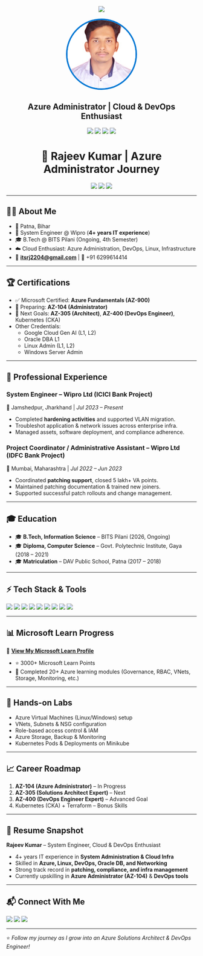 <!-- Profile Banner -->
<p align="center">
  <img src="https://capsule-render.vercel.app/api?type=waving&color=0:0078D4,100:00CFFF&height=180&section=header&text=Rajeev%20Kumar%20🚀&fontSize=45&fontColor=ffffff&animation=fadeIn&fontAlignY=35" />
</p>

<!-- Profile Picture -->
<p align="center">
  <img src="Pic.jpg" alt="Rajeev Kumar" width="180" style="border-radius:50%; border: 4px solid #0078D4;">
</p>

<h2 align="center">Azure Administrator | Cloud & DevOps Enthusiast</h2>

<p align="center">
  <img src="https://img.shields.io/badge/Azure-0078D4?logo=microsoft-azure&logoColor=white" />
  <img src="https://img.shields.io/badge/DevOps-0A66C2?logo=azure-devops&logoColor=white" />
  <img src="https://img.shields.io/badge/Linux-FCC624?logo=linux&logoColor=black" />
  <img src="https://img.shields.io/badge/Kubernetes-326CE5?logo=kubernetes&logoColor=white" />
</p>
<!-- Banner -->
<h1 align="center">🚀 Rajeev Kumar | Azure Administrator Journey</h1>
<p align="center">
  <img src="https://img.shields.io/badge/Microsoft%20Certified-AZ--900-blue?logo=microsoft&logoColor=white" />
  <img src="https://img.shields.io/badge/Target-AZ--104%20Administrator-orange?logo=azure-devops" />
  <img src="https://img.shields.io/badge/Learn%20Points-3000%2B-blue?logo=microsoft" />
</p>

---

## 👨‍💻 About Me
- 📍 Patna, Bihar  
- 💼 System Engineer @ Wipro (**4+ years IT experience**)  
- 🎓 B.Tech @ BITS Pilani (Ongoing, 4th Semester)  
- ☁️ Cloud Enthusiast: Azure Administration, DevOps, Linux, Infrastructure  
- 📧 **itsrj2204@gmail.com** | 📱 +91 6299614414  

---

## 🏆 Certifications
- ✅ Microsoft Certified: **Azure Fundamentals (AZ-900)**  
- 🔄 Preparing: **AZ-104 (Administrator)**  
- 🎯 Next Goals: **AZ-305 (Architect)**, **AZ-400 (DevOps Engineer)**, Kubernetes (CKA)  
- Other Credentials:  
  - Google Cloud Gen AI (L1, L2)  
  - Oracle DBA L1  
  - Linux Admin (L1, L2)  
  - Windows Server Admin  

---

## 💼 Professional Experience

### **System Engineer – Wipro Ltd (ICICI Bank Project)**  
📍 Jamshedpur, Jharkhand | *Jul 2023 – Present*  
- Completed **hardening activities** and supported VLAN migration.  
- Troubleshot application & network issues across enterprise infra.  
- Managed assets, software deployment, and compliance adherence.  

### **Project Coordinator / Administrative Assistant – Wipro Ltd (IDFC Bank Project)**  
📍 Mumbai, Maharashtra | *Jul 2022 – Jun 2023*  
- Coordinated **patching support**, closed 5 lakh+ VA points.  
- Maintained patching documentation & trained new joiners.  
- Supported successful patch rollouts and change management.  

---

## 🎓 Education
- 🎓 **B.Tech, Information Science** – BITS Pilani (2026, Ongoing)  
- 🎓 **Diploma, Computer Science** – Govt. Polytechnic Institute, Gaya (2018 – 2021)  
- 🎓 **Matriculation** – DAV Public School, Patna (2017 – 2018)  

---

## ⚡ Tech Stack & Tools

<p>
  <img src="https://img.shields.io/badge/Azure-0078D4?logo=microsoft-azure&logoColor=white" />
  <img src="https://img.shields.io/badge/Azure%20DevOps-0078D7?logo=azure-devops&logoColor=white" />
  <img src="https://img.shields.io/badge/Linux-FCC624?logo=linux&logoColor=black" />
  <img src="https://img.shields.io/badge/GitHub-181717?logo=github&logoColor=white" />
  <img src="https://img.shields.io/badge/Docker-2496ED?logo=docker&logoColor=white" />
  <img src="https://img.shields.io/badge/Kubernetes-326CE5?logo=kubernetes&logoColor=white" />
  <img src="https://img.shields.io/badge/Oracle%20DB-F80000?logo=oracle&logoColor=white" />
  <img src="https://img.shields.io/badge/Networking-00599C?logo=cisco&logoColor=white" />
  <img src="https://img.shields.io/badge/Monitoring-000000?logo=prometheus&logoColor=white" />
</p>

---

## 📊 Microsoft Learn Progress
📌 [**View My Microsoft Learn Profile**](https://learn.microsoft.com/en-us/users/rajeevkumar-2204/)  

- ⭐ 3000+ Microsoft Learn Points  
- 🏅 Completed 20+ Azure learning modules (Governance, RBAC, VNets, Storage, Monitoring, etc.)  

---

## 🧪 Hands-on Labs
- Azure Virtual Machines (Linux/Windows) setup  
- VNets, Subnets & NSG configuration  
- Role-based access control & IAM  
- Azure Storage, Backup & Monitoring  
- Kubernetes Pods & Deployments on Minikube  

---

## 📈 Career Roadmap
1. **AZ-104 (Azure Administrator)** – In Progress  
2. **AZ-305 (Solutions Architect Expert)** – Next  
3. **AZ-400 (DevOps Engineer Expert)** – Advanced Goal  
4. Kubernetes (CKA) + Terraform – Bonus Skills  

---

## 📄 Resume Snapshot
**Rajeev Kumar** – System Engineer, Cloud & DevOps Enthusiast  

- 4+ years IT experience in **System Administration & Cloud Infra**  
- Skilled in **Azure, Linux, DevOps, Oracle DB, and Networking**  
- Strong track record in **patching, compliance, and infra management**  
- Currently upskilling in **Azure Administrator (AZ-104)** & **DevOps tools**  

---

## 📬 Connect With Me
<p>
  <a href="mailto:itsrj2204@gmail.com"><img src="https://img.shields.io/badge/Email-D14836?logo=gmail&logoColor=white"></a>
  <a href="https://www.linkedin.com/in/rajeev-kumar2204"><img src="https://img.shields.io/badge/LinkedIn-0A66C2?logo=linkedin&logoColor=white"></a>
  <a href="https://github.com/itsrjpatel"><img src="https://img.shields.io/badge/GitHub-181717?logo=github&logoColor=white"></a>
</p>

---

⭐ *Follow my journey as I grow into an Azure Solutions Architect & DevOps Engineer!*
